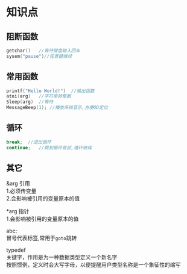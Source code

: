 # 知识点
## 阻断函数
```cpp
getchar()	//等待键盘输入回车
sysem("pause")//任意键继续

```

## 常用函数
```cpp
printf("Hello World!")	//输出函数
atoi(arg)	//字符串转整数
Sleep(arg)	//等待
MessageBeep(1);	//播放系统音乐,方便OD定位


```
## 循环
```cpp
break;	//退出循环
continue;	//跳到循环首部,循环继续
```
## 其它
&arg 引用  
1.必须传变量  
2.会影响被引用的变量原本的值  

*arg 指针  
1.会影响被引用的变量原本的值  

abc:	  
冒号代表标签,常用于`goto`跳转  

typedef   
关键字，作用是为一种数据类型定义一个新名字  
按照惯例，定义时会大写字母，以便提醒用户类型名称是一个象征性的缩写

